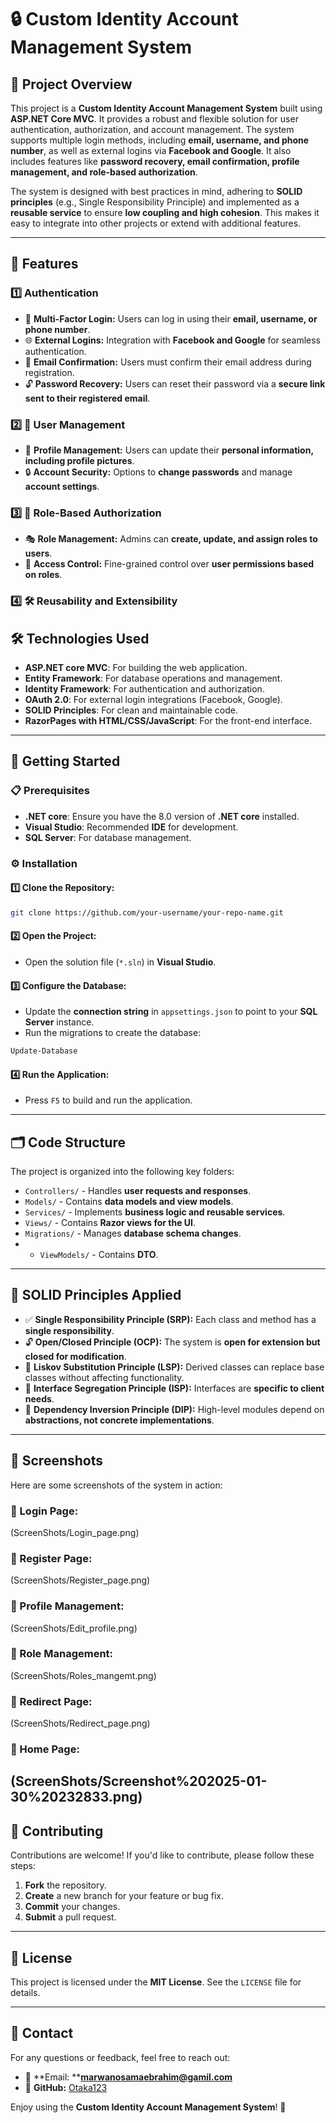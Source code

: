 # 🔒 Custom Identity Account Management System

## 📝 Project Overview

This project is a **Custom Identity Account Management System** built using **ASP.NET Core MVC**. It provides a robust and flexible solution for user authentication, authorization, and account management. The system supports multiple login methods, including **email, username, and phone number**, as well as external logins via **Facebook and Google**. It also includes features like **password recovery, email confirmation, profile management, and role-based authorization**.

The system is designed with best practices in mind, adhering to **SOLID principles** (e.g., Single Responsibility Principle) and implemented as a **reusable service** to ensure **low coupling and high cohesion**. This makes it easy to integrate into other projects or extend with additional features.

---

## 🚀 Features

### 1️⃣ Authentication

- 🔑 **Multi-Factor Login:** Users can log in using their **email, username, or phone number**.
- 🌐 **External Logins:** Integration with **Facebook and Google** for seamless authentication.
- 📧 **Email Confirmation:** Users must confirm their email address during registration.
- 🔓 **Password Recovery:** Users can reset their password via a **secure link sent to their registered email**.

### 2️⃣ 👤 User Management

- 📝 **Profile Management:** Users can update their **personal information, including profile pictures**.
- 🔒 **Account Security:** Options to **change passwords** and manage **account settings**.

### 3️⃣ 👥 Role-Based Authorization

- 🎭 **Role Management:** Admins can **create, update, and assign roles to users**.
- 🚪 **Access Control:** Fine-grained control over **user permissions based on roles**.

### 4️⃣ 🛠️ Reusability and Extensibility


## 🛠️ Technologies Used

- **ASP.NET core MVC**: For building the web application.
- **Entity Framework**: For database operations and management.
- **Identity Framework**: For authentication and authorization.
- **OAuth 2.0**: For external login integrations (Facebook, Google).
- **SOLID Principles**: For clean and maintainable code.
- **RazorPages with HTML/CSS/JavaScript**: For the front-end interface.
  

---

## 🚀 Getting Started

### 📋 Prerequisites

- **.NET core**: Ensure you have the 8.0 version of **.NET core** installed.
- **Visual Studio**: Recommended **IDE** for development.
- **SQL Server**: For database management.

### ⚙️ Installation

#### 1️⃣ Clone the Repository:

```bash
git clone https://github.com/your-username/your-repo-name.git
```

#### 2️⃣ Open the Project:

- Open the solution file (`*.sln`) in **Visual Studio**.

#### 3️⃣ Configure the Database:

- Update the **connection string** in `appsettings.json` to point to your **SQL Server** instance.
- Run the migrations to create the database:

```bash
Update-Database
```

#### 4️⃣ Run the Application:

- Press `F5` to build and run the application.

---

## 🗂️ Code Structure

The project is organized into the following key folders:

- `Controllers/` - Handles **user requests and responses**.
- `Models/` - Contains **data models and view models**.
- `Services/` - Implements **business logic and reusable services**.
- `Views/` - Contains **Razor views for the UI**.
- `Migrations/` - Manages **database schema changes**.
- - `ViewModels/` - Contains **DTO**.


---

## 📐 SOLID Principles Applied

- ✅ **Single Responsibility Principle (SRP):** Each class and method has a **single responsibility**.
- 🔓 **Open/Closed Principle (OCP):** The system is **open for extension but closed for modification**.
- 🔄 **Liskov Substitution Principle (LSP):** Derived classes can replace base classes without affecting functionality.
- 🧩 **Interface Segregation Principle (ISP):** Interfaces are **specific to client needs**.
- 🔗 **Dependency Inversion Principle (DIP):** High-level modules depend on **abstractions, not concrete implementations**.

---

## 📸 Screenshots

Here are some screenshots of the system in action:

### 🔹 Login Page:
(ScreenShots/Login_page.png)

### 🔹 Register Page:
(ScreenShots/Register_page.png)

### 🔹 Profile Management:
(ScreenShots/Edit_profile.png)

### 🔹 Role Management:
(ScreenShots/Roles_mangemt.png)

### 🔹 Redirect Page:
(ScreenShots/Redirect_page.png)

### 🔹 Home Page:
(ScreenShots/Screenshot%202025-01-30%20232833.png)
---

## 🤝 Contributing

Contributions are welcome! If you'd like to contribute, please follow these steps:

1. **Fork** the repository.
2. **Create** a new branch for your feature or bug fix.
3. **Commit** your changes.
4. **Submit** a pull request.

---

## 📜 License

This project is licensed under the **MIT License**. See the `LICENSE` file for details.

---

## 📧 Contact

For any questions or feedback, feel free to reach out:

- 📧 \*\*Email: \*\***[marwanosamaebrahim@gamil.com](mailto\:marwanosamaebrahim@gamil.com)**
- 🐙 **GitHub:** [Otaka123](https://github.com/Otaka123)

Enjoy using the **Custom Identity Account Management System**! 🚀

